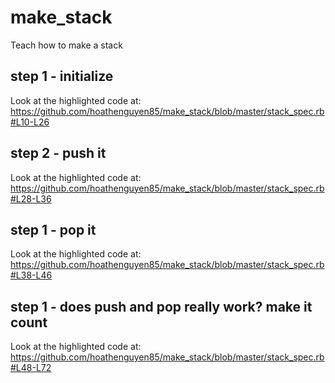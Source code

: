 # make_stack
Teach how to make a stack

## step 1 - initialize
Look at the highlighted code at: https://github.com/hoathenguyen85/make_stack/blob/master/stack_spec.rb#L10-L26

## step 2 - push it
Look at the highlighted code at: https://github.com/hoathenguyen85/make_stack/blob/master/stack_spec.rb#L28-L36

## step 1 - pop it
Look at the highlighted code at: https://github.com/hoathenguyen85/make_stack/blob/master/stack_spec.rb#L38-L46

## step 1 - does push and pop really work? make it count
Look at the highlighted code at: https://github.com/hoathenguyen85/make_stack/blob/master/stack_spec.rb#L48-L72
